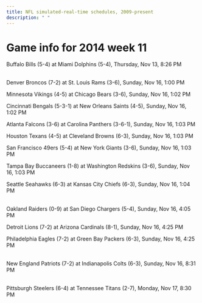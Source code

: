```yaml
---
title: NFL simulated-real-time schedules, 2009-present
description: " "
---
```


# Game info for 2014 week 11

Buffalo Bills (5-4) at Miami Dolphins (5-4), Thursday, Nov 13, 8:26 PM

<br/>Denver Broncos (7-2) at St. Louis Rams (3-6), Sunday, Nov 16, 1:00 PM

Minnesota Vikings (4-5) at Chicago Bears (3-6), Sunday, Nov 16, 1:02 PM

Cincinnati Bengals (5-3-1) at New Orleans Saints (4-5), Sunday, Nov 16, 1:02 PM

Atlanta Falcons (3-6) at Carolina Panthers (3-6-1), Sunday, Nov 16, 1:03 PM

Houston Texans (4-5) at Cleveland Browns (6-3), Sunday, Nov 16, 1:03 PM

San Francisco 49ers (5-4) at New York Giants (3-6), Sunday, Nov 16, 1:03 PM

Tampa Bay Buccaneers (1-8) at Washington Redskins (3-6), Sunday, Nov 16, 1:03 PM

Seattle Seahawks (6-3) at Kansas City Chiefs (6-3), Sunday, Nov 16, 1:04 PM

<br/>Oakland Raiders (0-9) at San Diego Chargers (5-4), Sunday, Nov 16, 4:05 PM

Detroit Lions (7-2) at Arizona Cardinals (8-1), Sunday, Nov 16, 4:25 PM

Philadelphia Eagles (7-2) at Green Bay Packers (6-3), Sunday, Nov 16, 4:25 PM

<br/>New England Patriots (7-2) at Indianapolis Colts (6-3), Sunday, Nov 16, 8:31 PM

<br/>Pittsburgh Steelers (6-4) at Tennessee Titans (2-7), Monday, Nov 17, 8:30 PM

